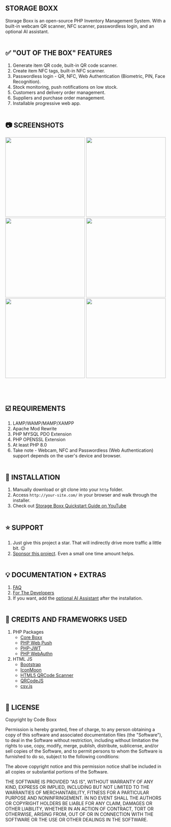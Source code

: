 ## STORAGE BOXX
Storage Boxx is an open-source PHP Inventory Management System. With a built-in webcam QR scanner, NFC scanner, passwordless login, and an optional AI assistant.
<br><br>

## :white_check_mark: "OUT OF THE BOX" FEATURES
1) Generate item QR code, built-in QR code scanner.
2) Create item NFC tags, built-in NFC scanner.
3) Passwordless login - QR, NFC, Web Authentication (Biometric, PIN, Face Recognition).
4) Stock monitoring, push notifications on low stock.
5) Customers and delivery order management.
6) Suppliers and purchase order management.
7) Installable progressive web app.
<br><br>

## :camera: SCREENSHOTS
<p float="left">
  <img width="250" src="https://github.com/code-boxx/Storage-Boxx-PHP-Inventory-System/blob/main/assets/storage-boxx-1.png">
  <img width="250" src="https://github.com/code-boxx/Storage-Boxx-PHP-Inventory-System/blob/main/assets/storage-boxx-2.png">
  <img width="250" src="https://github.com/code-boxx/Storage-Boxx-PHP-Inventory-System/blob/main/assets/storage-boxx-3.png">
  <img width="250" src="https://github.com/code-boxx/Storage-Boxx-PHP-Inventory-System/blob/main/assets/storage-boxx-4.png">
  <img width="250" src="https://github.com/code-boxx/Storage-Boxx-PHP-Inventory-System/blob/main/assets/storage-boxx-5.png">
  <img width="250" src="https://github.com/code-boxx/Storage-Boxx-PHP-Inventory-System/blob/main/assets/storage-boxx-6.png">
</p>
<br><br>

## :ballot_box_with_check: REQUIREMENTS
1) LAMP/WAMP/MAMP/XAMPP
2) Apache Mod Rewrite
3) PHP MYSQL PDO Extension
4) PHP OPENSSL Extension
5) At least PHP 8.0
6) Take note - Webcam, NFC and Passwordless (Web Authentication) support depends on the user's device and browser.
<br><br>

## :floppy_disk: INSTALLATION
1) Manually download or git clone into your `http` folder.
2) Access `http://your-site.com/` in your browser and walk through the installer.
3) Check out [Storage Boxx Quickstart Guide on YouTube](https://www.youtube.com/watch?v=T-4FxpHE5xU)
<br><br>

## :star: SUPPORT
1) Just give this project a star. That will indirectly drive more traffic a little bit. :wink:
2) [Sponsor this project](https://github.com/sponsors/code-boxx). Even a small one time amount helps.
<br><br>

## :bulb: DOCUMENTATION + EXTRAS
1) [FAQ](https://code-boxx.com/core-boxx-php-framework/#sec-faq)
2) [For The Developers](https://code-boxx.com/storage-boxx-php-inventory-system/#sec-dev)
3) If you want, add the [optional AI Assistant](https://github.com/code-boxx/Storage-Boxx-AI) after the installation.
<br><br>

## :electric_plug: CREDITS AND FRAMEWORKS USED
1) PHP Packages
   - [Core Boxx](https://code-boxx.com/core-boxx-php-framework/)
   - [PHP Web Push](https://github.com/web-push-libs/web-push-php)
   - [PHP-JWT](https://github.com/firebase/php-jwt)
   - [PHP WebAuthn](https://github.com/lbuchs/WebAuthn/tree/master)
2) HTML JS
   - [Bootstrap](https://getbootstrap.com/)
   - [IconMoon](https://icomoon.io/)
   - [HTML5 QRCode Scanner](https://github.com/mebjas/html5-qrcode)
   - [QRCodeJS](https://davidshimjs.github.io/qrcodejs/)
   - [csv.js](https://github.com/okfn/csv.js/)
<br><br>

## :newspaper: LICENSE
Copyright by Code Boxx

Permission is hereby granted, free of charge, to any person obtaining a copy
of this software and associated documentation files (the "Software"), to deal
in the Software without restriction, including without limitation the rights
to use, copy, modify, merge, publish, distribute, sublicense, and/or sell
copies of the Software, and to permit persons to whom the Software is
furnished to do so, subject to the following conditions:

The above copyright notice and this permission notice shall be included in all
copies or substantial portions of the Software.

THE SOFTWARE IS PROVIDED "AS IS", WITHOUT WARRANTY OF ANY KIND, EXPRESS OR
IMPLIED, INCLUDING BUT NOT LIMITED TO THE WARRANTIES OF MERCHANTABILITY,
FITNESS FOR A PARTICULAR PURPOSE AND NONINFRINGEMENT. IN NO EVENT SHALL THE
AUTHORS OR COPYRIGHT HOLDERS BE LIABLE FOR ANY CLAIM, DAMAGES OR OTHER
LIABILITY, WHETHER IN AN ACTION OF CONTRACT, TORT OR OTHERWISE, ARISING FROM,
OUT OF OR IN CONNECTION WITH THE SOFTWARE OR THE USE OR OTHER DEALINGS IN THE
SOFTWARE.